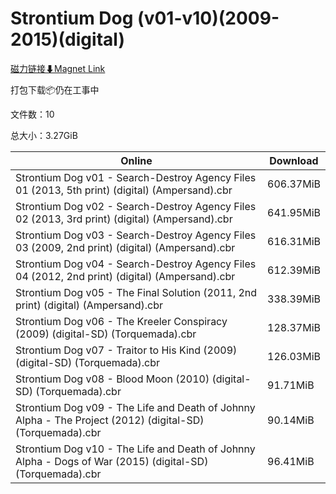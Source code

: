# Strontium Dog (v01-v10)(2009-2015)(digital)

[磁力链接⬇Magnet Link](magnet:?xt=urn:btih:d11df3f296a6ff0bffd55ba09910cb54782acaa9&dn=Strontium%20Dog%20%28v01-v10%29%282009-2015%29%28digital%29)

打包下载📦仍在工事中

文件数：10

总大小：3.27GiB

Online | Download
--- | ---
Strontium Dog v01 - Search-Destroy Agency Files 01 (2013, 5th print) (digital) (Ampersand).cbr | 606.37MiB
Strontium Dog v02 - Search-Destroy Agency Files 02 (2013, 3rd print) (digital) (Ampersand).cbr | 641.95MiB
Strontium Dog v03 - Search-Destroy Agency Files 03 (2009, 2nd print) (digital) (Ampersand).cbr | 616.31MiB
Strontium Dog v04 - Search-Destroy Agency Files 04 (2012, 2nd print) (digital) (Ampersand).cbr | 612.39MiB
Strontium Dog v05 - The Final Solution (2011, 2nd print) (digital) (Ampersand).cbr | 338.39MiB
Strontium Dog v06 - The Kreeler Conspiracy (2009) (digital-SD) (Torquemada).cbr | 128.37MiB
Strontium Dog v07 - Traitor to His Kind (2009) (digital-SD) (Torquemada).cbr | 126.03MiB
Strontium Dog v08 - Blood Moon (2010) (digital-SD) (Torquemada).cbr | 91.71MiB
Strontium Dog v09 - The Life and Death of Johnny Alpha - The Project (2012) (digital-SD) (Torquemada).cbr | 90.14MiB
Strontium Dog v10 - The Life and Death of Johnny Alpha - Dogs of War (2015) (digital-SD) (Torquemada).cbr | 96.41MiB